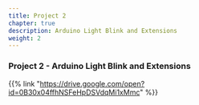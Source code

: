 ```yaml
---
title: Project 2
chapter: true
description: Arduino Light Blink and Extensions
weight: 2
---
```


### Project 2 - Arduino Light Blink and Extensions

{{% link "https://drive.google.com/open?id=0B30x04ffhNSFeHpDSVdqMi1xMmc" %}}
